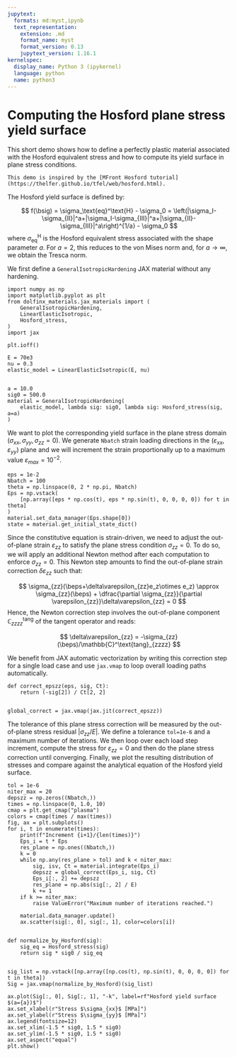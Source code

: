 ```yaml
---
jupytext:
  formats: md:myst,ipynb
  text_representation:
    extension: .md
    format_name: myst
    format_version: 0.13
    jupytext_version: 1.16.1
kernelspec:
  display_name: Python 3 (ipykernel)
  language: python
  name: python3
---
```


# Computing the Hosford plane stress yield surface

This short demo shows how to define a perfectly plastic material associated with the Hosford equivalent stress and how to compute its yield surface in plane stress conditions.$\newcommand{\bsig}{\boldsymbol{\sigma}}\newcommand{\beps}{\boldsymbol{\varepsilon}}$

```{seealso}
This demo is inspired by the [MFront Hosford tutorial](https://thelfer.github.io/tfel/web/hosford.html).
```

The Hosford yield surface is defined by:

$$
f(\bsig) = \sigma_\text{eq}^\text{H} - \sigma_0 = \left(|\sigma_I-\sigma_{II}|^a+|\sigma_I-\sigma_{III}|^a+|\sigma_{II}-\sigma_{III}|^a\right)^{1/a} - \sigma_0
$$
where $\sigma_\text{eq}^\text{H}$ is the Hosford equivalent stress associated with the shape parameter $a$. For $a=2$, this reduces to the von Mises norm and, for $a\to\infty$, we obtain the Tresca norm.

We first define a `GeneralIsotropicHardening` JAX material without any hardening.

```{code-cell} ipython3
import numpy as np
import matplotlib.pyplot as plt
from dolfinx_materials.jax_materials import (
    GeneralIsotropicHardening,
    LinearElasticIsotropic,
    Hosford_stress,
)
import jax

plt.ioff()

E = 70e3
nu = 0.3
elastic_model = LinearElasticIsotropic(E, nu)


a = 10.0
sig0 = 500.0
material = GeneralIsotropicHardening(
    elastic_model, lambda sig: sig0, lambda sig: Hosford_stress(sig, a=a)
)
```

We want to plot the corresponding yield surface in the plane stress domain $(\sigma_{xx}, \sigma_{yy}, \sigma_{zz}=0)$. We generate `Nbatch` strain loading directions in the $(\varepsilon_{xx},\varepsilon_{yy})$ plane and we will increment the strain proportionally up to a maximum value $\varepsilon_{max}=10^{-2}$.

```{code-cell} ipython3
eps = 1e-2
Nbatch = 100
theta = np.linspace(0, 2 * np.pi, Nbatch)
Eps = np.vstack(
    [np.array([eps * np.cos(t), eps * np.sin(t), 0, 0, 0, 0]) for t in theta]
)
material.set_data_manager(Eps.shape[0])
state = material.get_initial_state_dict()
```

Since the constitutive equation is strain-driven, we need to adjust the out-of-plane strain $\varepsilon_{zz}$ to satisfy the plane stress condition $\sigma_{zz}=0$. To do so, we will apply an additional Newton method after each computation to enforce $\sigma_{zz}=0$. This Newton step amounts to find the out-of-plane strain correction $\delta\varepsilon_{zz}$ such that:

$$
\sigma_{zz}(\beps+\delta\varepsilon_{zz}e_z\otimes e_z) \approx \sigma_{zz}(\beps) + \dfrac{\partial \sigma_{zz}}{\partial \varepsilon_{zz}}\delta\varepsilon_{zz} = 0
$$
Hence, the Newton correction step involves the out-of-plane component $\mathbb{C}^\text{tang}_{zzzz}$ of the tangent operator and reads:

$$
\delta\varepsilon_{zz} = -\sigma_{zz}(\beps)/\mathbb{C}^\text{tang}_{zzzz}
$$

We benefit from JAX automatic vectorization by writing this correction step for a single load case and use `jax.vmap` to loop overall loading paths automatically.

```{code-cell} ipython3
def correct_epszz(eps, sig, Ct):
    return (-sig[2]) / Ct[2, 2]


global_correct = jax.vmap(jax.jit(correct_epszz))
```

The tolerance of this plane stress correction will be measured by the out-of-plane stress residual $|\sigma_{zz}/E|$. We define a tolerance `tol=1e-6` and a maximum number of iterations. We then loop over each load step increment, compute the stress for $\varepsilon_{zz}=0$ and then do the plane stress correction until converging. Finally, we plot the resulting distribution of stresses and compare against the analytical equation of the Hosford yield surface.

```{code-cell} ipython3
tol = 1e-6
niter_max = 20
depszz = np.zeros((Nbatch,))
times = np.linspace(0, 1.0, 10)
cmap = plt.get_cmap("plasma")
colors = cmap(times / max(times))
fig, ax = plt.subplots()
for i, t in enumerate(times):
    print(f"Increment {i+1}/{len(times)}")
    Eps_i = t * Eps
    res_plane = np.ones((Nbatch,))
    k = 0
    while np.any(res_plane > tol) and k < niter_max:
        sig, isv, Ct = material.integrate(Eps_i)
        depszz = global_correct(Eps_i, sig, Ct)
        Eps_i[:, 2] += depszz
        res_plane = np.abs(sig[:, 2] / E)
        k += 1
    if k >= niter_max:
        raise ValueError("Maximum number of iterations reached.")

    material.data_manager.update()
    ax.scatter(sig[:, 0], sig[:, 1], color=colors[i])


def normalize_by_Hosford(sig):
    sig_eq = Hosford_stress(sig)
    return sig * sig0 / sig_eq


sig_list = np.vstack([np.array([np.cos(t), np.sin(t), 0, 0, 0, 0]) for t in theta])
Sig = jax.vmap(normalize_by_Hosford)(sig_list)

ax.plot(Sig[:, 0], Sig[:, 1], "-k", label=rf"Hosford yield surface $(a={a})$")
ax.set_xlabel(r"Stress $\sigma_{xx}$ [MPa]")
ax.set_ylabel(r"Stress $\sigma_{yy}$ [MPa]")
ax.legend(fontsize=12)
ax.set_xlim(-1.5 * sig0, 1.5 * sig0)
ax.set_ylim(-1.5 * sig0, 1.5 * sig0)
ax.set_aspect("equal")
plt.show()
```

